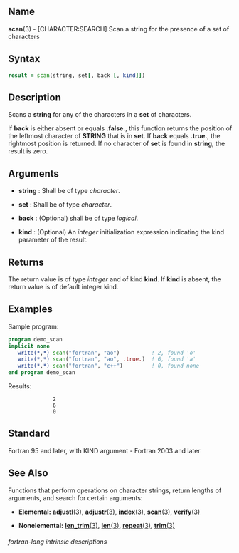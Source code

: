 ## __Name__

__scan__(3) - \[CHARACTER:SEARCH\] Scan a string for the presence of a set of characters


## __Syntax__
```fortran
result = scan(string, set[, back [, kind]])
```
## __Description__

Scans a __string__ for any of the characters in a __set__ of characters.

If __back__ is either absent or equals __.false.__, this function returns the
position of the leftmost character of __STRING__ that is in __set__. If __back__
equals __.true.__, the rightmost position is returned. If no character of __set__
is found in __string__, the result is zero.

## __Arguments__

  - __string__
    : Shall be of type _character_.

  - __set__
    : Shall be of type _character_.

  - __back__
    : (Optional) shall be of type _logical_.

  - __kind__
    : (Optional) An _integer_ initialization expression indicating the kind
    parameter of the result.

## __Returns__

The return value is of type _integer_ and of kind __kind__. If __kind__ is absent,
the return value is of default integer kind.

## __Examples__

Sample program:

```fortran
program demo_scan
implicit none
   write(*,*) scan("fortran", "ao")          ! 2, found 'o'
   write(*,*) scan("fortran", "ao", .true.)  ! 6, found 'a'
   write(*,*) scan("fortran", "c++")         ! 0, found none
end program demo_scan
```
  Results:
```text
              2
              6
              0
```
## __Standard__

Fortran 95 and later, with KIND argument - Fortran 2003 and later

## __See Also__

Functions that perform operations on character strings, return lengths
of arguments, and search for certain arguments:

  - __Elemental:__
    [__adjustl__(3)](ADJUSTL), [__adjustr__(3)](ADJUSTR), [__index__(3)](INDEX),
    [__scan__(3)](SCAN), [__verify__(3)](VERIFY)

  - __Nonelemental:__
    [__len\_trim__(3)](LEN_TRIM),
    [__len__(3)](LEN),
    [__repeat__(3)](REPEAT), [__trim__(3)](TRIM)

###### fortran-lang intrinsic descriptions
